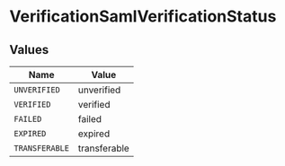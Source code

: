 # VerificationSamlVerificationStatus


## Values

| Name           | Value          |
| -------------- | -------------- |
| `UNVERIFIED`   | unverified     |
| `VERIFIED`     | verified       |
| `FAILED`       | failed         |
| `EXPIRED`      | expired        |
| `TRANSFERABLE` | transferable   |